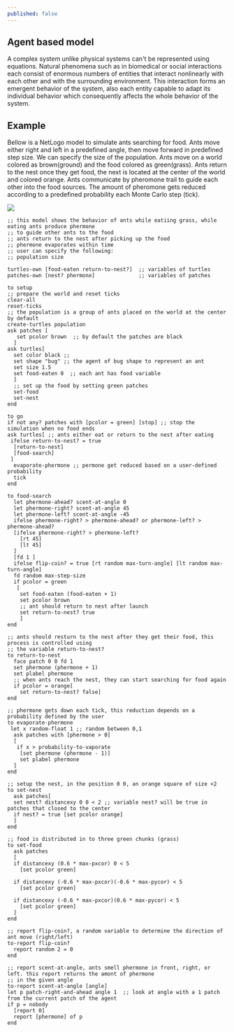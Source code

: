 ```yaml
---
published: false
---
```

## Agent based model

A complex system unlike physical systems can't be represented using equations. Natural phenomena such as in biomedical or social interactions each consist of enormous numbers of entities that interact nonlinearly with each other and with the surrounding environment. This interaction forms an emergent behavior of the system, also each entity capable to adapt its individual behavior which consequently affects the whole behavior of the system.


## Example

Bellow is a NetLogo model to simulate ants searching for food. Ants move either right and left in a predefined angle, then move forward in predefined step size. We can specify the size of the population. Ants move on a world colored as brown(ground) and the food colored as green(grass). Ants return to the nest once they get food, the next is located at the center of the world and colored orange. Ants communicate by pheromone trail to guide each other into the food sources. The amount of pheromone gets reduced according to a predefined probability each Monte Carlo step (tick).

![](http://g.recordit.co/HK4tmfS8I3.gif)

```
;; this model shows the behavior of ants while eatiing grass, while eating ants produce phermone
;; to guide other ants to the food
;; ants return to the nest after picking up the food
;; phermone evaporates within time
;; user can specify the following:
;; population size

turtles-own [food-eaten return-to-nest?]  ;; variables of turtles
patches-own [nest? phermone]              ;; variables of patches

to setup
;; prepare the world and reset ticks
clear-all
reset-ticks
;; the population is a group of ants placed on the world at the center by default
create-turtles population
ask patches [
   set pcolor brown  ;; by default the patches are black
  ]
ask turtles[
  set color black ;;
  set shape "bug" ;; the agent of bug shape to represent an ant
  set size 1.5
  set food-eaten 0  ;; each ant has food variable
  ]
  ;; set up the food by setting green patches
  set-food
  set-nest
end

to go
if not any? patches with [pcolor = green] [stop] ;; stop the simulation when no food ends
ask turtles[ ;; ants either eat or return to the nest after eating
 ifelse return-to-nest? = true
  [return-to-nest]
  [food-search]
 ]
  evaporate-phermone ;; permone get reduced based on a user-defined probability
  tick
end

to food-search
  let phermone-ahead? scent-at-angle 0
  let phermone-right? scent-at-angle 45
  let phermone-left? scent-at-angle -45
  ifelse phermone-right? > phermone-ahead? or phermone-left? > phermone-ahead?
  [ifelse phermone-right? > phermone-left?
    [rt 45]
    [lt 45]
  ]
  [fd 1 ]
  ifelse flip-coin? = true [rt random max-turn-angle] [lt random max-turn-angle]
  fd random max-step-size
  if pcolor = green
   [
    set food-eaten (food-eaten + 1)
    set pcolor brown
    ;; ant should return to nest after launch
    set return-to-nest? true
    ]
end

;; ants should resturn to the nest after they get their food, this process is controlled using 
;; the variable return-to-nest? 
to return-to-nest
  face patch 0 0 fd 1
  set phermone (phermone + 1)
  set plabel phermone
  ;; when ants reach the nest, they can start searching for food again
  if pcolor = orange[ 
    set return-to-nest? false]
end

;; phermone gets down each tick, this reduction depends on a probability defined by the user
to evaporate-phermone
 let x random-float 1 ;; random between 0,1
  ask patches with [phermone > 0]
  [
   if x > probability-to-vaporate
    [set phermone (phermone - 1)]
    set plabel phermone
  ]
end

;; setup the nest, in the position 0 0, an orange square of size <2
to set-nest
  ask patches[
  set nest? distancexy 0 0 < 2 ;; variable nest? will be true in patches that closed to the center
  if nest? = true [set pcolor orange]
  ]
end

;; food is distributed in to three green chunks (grass) 
to set-food
  ask patches
  [
  if distancexy (0.6 * max-pxcor) 0 < 5
    [set pcolor green]

  if distancexy (-0.6 * max-pxcor)(-0.6 * max-pycor) < 5
    [set pcolor green]

  if distancexy (-0.6 * max-pxcor)(0.6 * max-pycor) < 5
    [set pcolor green]
  ]
end

;; report flip-coin?, a random variable to determine the direction of ant move (right/left)
to-report flip-coin?
  report random 2 = 0
end

;; report scent-at-angle, ants smell phermone in front, right, or left. this report returns the amont of phermone
;; in the given angle
to-report scent-at-angle [angle]
let p patch-right-and-ahead angle 1  ;; look at angle with a 1 patch from the current patch of the agent
if p = nobody
  [report 0]
  report [phermone] of p
end
```
